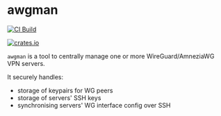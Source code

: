# awgman

[![CI Build](https://github.com/equalent/awgman/actions/workflows/ci.yaml/badge.svg)](https://github.com/equalent/awgman/actions/workflows/ci.yaml)

[![crates.io](https://img.shields.io/crates/v/awgman.svg)](https://crates.io/crates/awgman)

`awgman` is a tool to centrally manage one or more WireGuard/AmneziaWG VPN servers.

It securely handles:
- storage of keypairs for WG peers
- storage of servers' SSH keys
- synchronising servers' WG interface config over SSH